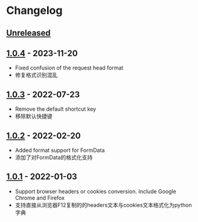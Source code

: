 # Changelog

## [Unreleased]

## [1.0.4] - 2023-11-20

- Fixed confusion of the request head format
- 修复格式识别混乱

## [1.0.3] - 2022-07-23

- Remove the default shortcut key
- 移除默认快捷键

## [1.0.2] - 2022-02-20

- Added format support for FormData
- 添加了对FormData的格式化支持

## [1.0.1] - 2022-01-03

- Support browser headers or cookies conversion. Include Google Chrome and Firefox
- 支持直接从浏览器F12复制的的headers文本与cookies文本格式化为python字典

[Unreleased]: https://github.com/bitjerry/Headers/compare/v1.0.4...HEAD
[1.0.4]: https://github.com/bitjerry/Headers/compare/v1.0.3...v1.0.4
[1.0.3]: https://github.com/bitjerry/Headers/compare/v1.0.2...v1.0.3
[1.0.2]: https://github.com/bitjerry/Headers/compare/v1.0.1...v1.0.2
[1.0.1]: https://github.com/bitjerry/Headers/commits/v1.0.1
